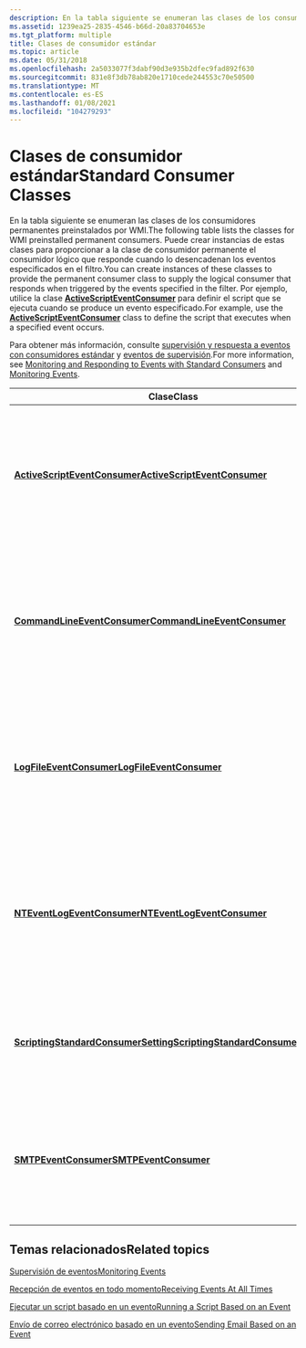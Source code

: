 ```yaml
---
description: En la tabla siguiente se enumeran las clases de los consumidores permanentes preinstalados por WMI.
ms.assetid: 1239ea25-2835-4546-b66d-20a83704653e
ms.tgt_platform: multiple
title: Clases de consumidor estándar
ms.topic: article
ms.date: 05/31/2018
ms.openlocfilehash: 2a5033077f3dabf90d3e935b2dfec9fad892f630
ms.sourcegitcommit: 831e8f3db78ab820e1710cede244553c70e50500
ms.translationtype: MT
ms.contentlocale: es-ES
ms.lasthandoff: 01/08/2021
ms.locfileid: "104279293"
---
```

# <a name="standard-consumer-classes"></a><span data-ttu-id="ddf0b-103">Clases de consumidor estándar</span><span class="sxs-lookup"><span data-stu-id="ddf0b-103">Standard Consumer Classes</span></span>

<span data-ttu-id="ddf0b-104">En la tabla siguiente se enumeran las clases de los consumidores permanentes preinstalados por WMI.</span><span class="sxs-lookup"><span data-stu-id="ddf0b-104">The following table lists the classes for WMI preinstalled permanent consumers.</span></span> <span data-ttu-id="ddf0b-105">Puede crear instancias de estas clases para proporcionar a la clase de consumidor permanente el consumidor lógico que responde cuando lo desencadenan los eventos especificados en el filtro.</span><span class="sxs-lookup"><span data-stu-id="ddf0b-105">You can create instances of these classes to provide the permanent consumer class to supply the logical consumer that responds when triggered by the events specified in the filter.</span></span> <span data-ttu-id="ddf0b-106">Por ejemplo, utilice la clase [**ActiveScriptEventConsumer**](activescripteventconsumer.md) para definir el script que se ejecuta cuando se produce un evento especificado.</span><span class="sxs-lookup"><span data-stu-id="ddf0b-106">For example, use the [**ActiveScriptEventConsumer**](activescripteventconsumer.md) class to define the script that executes when a specified event occurs.</span></span>

<span data-ttu-id="ddf0b-107">Para obtener más información, consulte [supervisión y respuesta a eventos con consumidores estándar](monitoring-and-responding-to-events-with-standard-consumers.md) y [eventos de supervisión](monitoring-events.md).</span><span class="sxs-lookup"><span data-stu-id="ddf0b-107">For more information, see [Monitoring and Responding to Events with Standard Consumers](monitoring-and-responding-to-events-with-standard-consumers.md) and [Monitoring Events](monitoring-events.md).</span></span>



| <span data-ttu-id="ddf0b-108">Clase</span><span class="sxs-lookup"><span data-stu-id="ddf0b-108">Class</span></span>                                                                        | <span data-ttu-id="ddf0b-109">Descripción</span><span class="sxs-lookup"><span data-stu-id="ddf0b-109">Description</span></span>                                                                                                                                                                                                                                           |
|------------------------------------------------------------------------------|-------------------------------------------------------------------------------------------------------------------------------------------------------------------------------------------------------------------------------------------------------|
| [<span data-ttu-id="ddf0b-110">**ActiveScriptEventConsumer**</span><span class="sxs-lookup"><span data-stu-id="ddf0b-110">**ActiveScriptEventConsumer**</span></span>](activescripteventconsumer.md)               | <span data-ttu-id="ddf0b-111">Ejecuta un script predefinido en un lenguaje de scripting arbitrario cuando se le entrega un evento.</span><span class="sxs-lookup"><span data-stu-id="ddf0b-111">Executes a predefined script in an arbitrary scripting language when an event is delivered to it.</span></span><br/> <span data-ttu-id="ddf0b-112">Ejemplo: [ejecutar un script basado en un evento](running-a-script-based-on-an-event.md)</span><span class="sxs-lookup"><span data-stu-id="ddf0b-112">Example: [Running a Script Based on an Event](running-a-script-based-on-an-event.md)</span></span><br/>                                         |
| [<span data-ttu-id="ddf0b-113">**CommandLineEventConsumer**</span><span class="sxs-lookup"><span data-stu-id="ddf0b-113">**CommandLineEventConsumer**</span></span>](commandlineeventconsumer.md)                 | <span data-ttu-id="ddf0b-114">Inicia un proceso arbitrario en el contexto del sistema local cuando se le entrega un evento.</span><span class="sxs-lookup"><span data-stu-id="ddf0b-114">Launches an arbitrary process in the local system context when an event is delivered to it.</span></span><br/> <span data-ttu-id="ddf0b-115">Ejemplo: [ejecutar un programa desde la línea de comandos en función de un evento](running-a-program-from-the-command-line-based-on-an-event.md)</span><span class="sxs-lookup"><span data-stu-id="ddf0b-115">Example: [Running a Program from the Command Line Based on an Event](running-a-program-from-the-command-line-based-on-an-event.md)</span></span><br/> |
| [<span data-ttu-id="ddf0b-116">**LogFileEventConsumer**</span><span class="sxs-lookup"><span data-stu-id="ddf0b-116">**LogFileEventConsumer**</span></span>](logfileeventconsumer.md)                         | <span data-ttu-id="ddf0b-117">Escribe cadenas personalizadas en un archivo de registro de texto cuando se le entregan eventos.</span><span class="sxs-lookup"><span data-stu-id="ddf0b-117">Writes customized strings to a text log file when events are delivered to it.</span></span><br/> <span data-ttu-id="ddf0b-118">Ejemplo: [escribir en un archivo de registro basado en un evento](writing-to-a-log-file-based-on-an-event.md)</span><span class="sxs-lookup"><span data-stu-id="ddf0b-118">Example: [Writing to a Log File Based on an Event](writing-to-a-log-file-based-on-an-event.md)</span></span><br/>                                                   |
| [<span data-ttu-id="ddf0b-119">**NTEventLogEventConsumer**</span><span class="sxs-lookup"><span data-stu-id="ddf0b-119">**NTEventLogEventConsumer**</span></span>](nteventlogeventconsumer.md)                   | <span data-ttu-id="ddf0b-120">Registra un mensaje específico en el registro de eventos de Windows cuando se le entrega un evento.</span><span class="sxs-lookup"><span data-stu-id="ddf0b-120">Logs a specific message to the Windows event log when an event is delivered to it.</span></span><br/> <span data-ttu-id="ddf0b-121">Ejemplo: [registro en un registro de eventos de NT basado en un evento](logging-to-nt-event-log-based-on-an-event.md)</span><span class="sxs-lookup"><span data-stu-id="ddf0b-121">Example: [Logging to NT Event Log Based on an Event](logging-to-nt-event-log-based-on-an-event.md)</span></span><br/>                                          |
| [<span data-ttu-id="ddf0b-122">**ScriptingStandardConsumerSetting**</span><span class="sxs-lookup"><span data-stu-id="ddf0b-122">**ScriptingStandardConsumerSetting**</span></span>](scriptingstandardconsumersetting.md) | <span data-ttu-id="ddf0b-123">Proporciona datos de registro comunes a todas las instancias de la clase [**ActiveScriptEventConsumer**](activescripteventconsumer.md) .</span><span class="sxs-lookup"><span data-stu-id="ddf0b-123">Provides registration data common to all instances of the [**ActiveScriptEventConsumer**](activescripteventconsumer.md) class.</span></span><br/>                                                                                                            |
| [<span data-ttu-id="ddf0b-124">**SMTPEventConsumer**</span><span class="sxs-lookup"><span data-stu-id="ddf0b-124">**SMTPEventConsumer**</span></span>](smtpeventconsumer.md)                               | <span data-ttu-id="ddf0b-125">Envía un mensaje de correo electrónico mediante SMTP cada vez que se le entrega un evento.</span><span class="sxs-lookup"><span data-stu-id="ddf0b-125">Sends an email message using SMTP each time an event is delivered to it.</span></span><br/> <span data-ttu-id="ddf0b-126">Ejemplo: [envío de correo electrónico basado en un evento](sending-e-mail-based-on-an-event.md)</span><span class="sxs-lookup"><span data-stu-id="ddf0b-126">Example: [Sending Email Based on an Event](sending-e-mail-based-on-an-event.md)</span></span><br/>                                                                       |



 

## <a name="related-topics"></a><span data-ttu-id="ddf0b-127">Temas relacionados</span><span class="sxs-lookup"><span data-stu-id="ddf0b-127">Related topics</span></span>

<dl> <dt>

[<span data-ttu-id="ddf0b-128">Supervisión de eventos</span><span class="sxs-lookup"><span data-stu-id="ddf0b-128">Monitoring Events</span></span>](monitoring-events.md)
</dt> <dt>

[<span data-ttu-id="ddf0b-129">Recepción de eventos en todo momento</span><span class="sxs-lookup"><span data-stu-id="ddf0b-129">Receiving Events At All Times</span></span>](receiving-events-at-all-times.md)
</dt> <dt>

[<span data-ttu-id="ddf0b-130">Ejecutar un script basado en un evento</span><span class="sxs-lookup"><span data-stu-id="ddf0b-130">Running a Script Based on an Event</span></span>](running-a-script-based-on-an-event.md)
</dt> <dt>

[<span data-ttu-id="ddf0b-131">Envío de correo electrónico basado en un evento</span><span class="sxs-lookup"><span data-stu-id="ddf0b-131">Sending Email Based on an Event</span></span>](sending-e-mail-based-on-an-event.md)
</dt> </dl>

 

 




